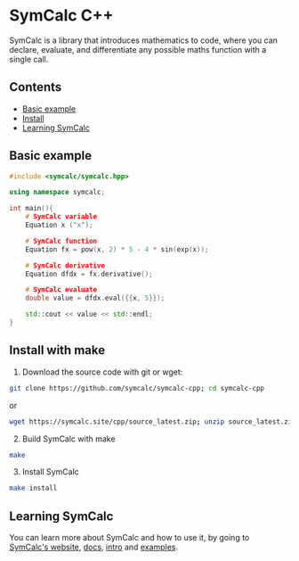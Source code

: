 # SymCalc C++

SymCalc is a library that introduces mathematics to code, where you can declare, evaluate, and differentiate any possible maths function with a single call.

## Contents
- [Basic example](#basic-example)
- [Install](#install-with-make)
- [Learning SymCalc](#learning-symcalc)

## Basic example
```cpp
#include <symcalc/symcalc.hpp>

using namespace symcalc;

int main(){
	# SymCalc variable
	Equation x ("x");

	# SymCalc function
	Equation fx = pow(x, 2) * 5	- 4 * sin(exp(x));

	# SymCalc derivative
	Equation dfdx = fx.derivative();

	# SymCalc evaluate
	double value = dfdx.eval({{x, 5}});

	std::cout << value << std::endl;
}
```


## Install with make

1. Download the source code with git or wget:
```bash
git clone https://github.com/symcalc/symcalc-cpp; cd symcalc-cpp
```

or

```bash
wget https://symcalc.site/cpp/source_latest.zip; unzip source_latest.zip; cd symcalc_cpp_source
```

2. Build SymCalc with make
```bash
make
```

3. Install SymCalc
```bash
make install
```

## Learning SymCalc

You can learn more about SymCalc and how to use it, by going to [SymCalc's website](https://symcalc.site/cpp), [docs](https://symcalc.site/cpp/docs), [intro](https://symcalc.site/cpp/intro) and [examples](https://symcalc.site/cpp/examples).
